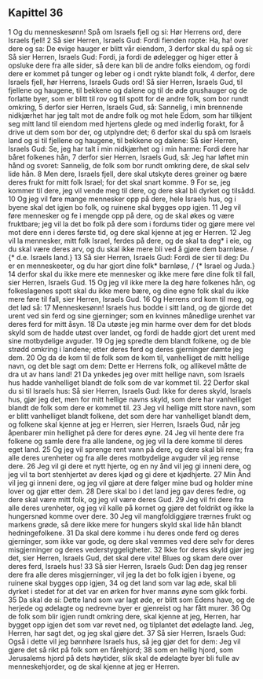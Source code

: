 ## Kapittel 36

1 Og du menneskesønn! Spå om Israels fjell og si: Hør Herrens ord, dere Israels fjell!
2 Så sier Herren, Israels Gud: Fordi fienden ropte: Ha, ha! over dere og sa: De evige hauger er blitt vår eiendom,
3 derfor skal du spå og si: Så sier Herren, Israels Gud: Fordi, ja fordi de ødelegger og higer etter å opsluke dere fra alle sider, så dere kan bli de andre folks eiendom, og fordi dere er kommet på tunger og leber og i ondt rykte blandt folk,
4 derfor, dere Israels fjell, hør Herrens, Israels Guds ord! Så sier Herren, Israels Gud, til fjellene og haugene, til bekkene og dalene og til de øde grushauger og de forlatte byer, som er blitt til rov og til spott for de andre folk, som bor rundt omkring,
5 derfor sier Herren, Israels Gud, så: Sannelig, i min brennende nidkjærhet har jeg talt mot de andre folk og mot hele Edom, som har tilkjent seg mitt land til eiendom med hjertens glede og med inderlig forakt, for å drive ut dem som bor der, og utplyndre det;
6 derfor skal du spå om Israels land og si til fjellene og haugene, til bekkene og dalene: Så sier Herren, Israels Gud: Se, jeg har talt i min nidkjærhet og i min harme: Fordi dere har båret folkenes hån,
7 derfor sier Herren, Israels Gud, så: Jeg har løftet min hånd og svoret: Sannelig, de folk som bor rundt omkring dere, de skal selv lide hån.
8 Men dere, Israels fjell, dere skal utskyte deres greiner og bære deres frukt for mitt folk Israel; for det skal snart komme.
9 For se, jeg kommer til dere, jeg vil vende meg til dere, og dere skal bli dyrket og tilsådd.
10 Og jeg vil føre mange mennesker opp på dere, hele Israels hus, og i byene skal det igjen bo folk, og ruinene skal bygges opp igjen.
11 Jeg vil føre mennesker og fe i mengde opp på dere, og de skal økes og være fruktbare; jeg vil la det bo folk på dere som i fordums tider og gjøre mere vel mot dere enn i deres første tid, og dere skal kjenne at jeg er Herren.
12 Jeg vil la mennesker, mitt folk Israel, ferdes på dere, og de skal ta deg* i eie, og du skal være deres arv, og du skal ikke mere bli ved å gjøre dem barnløse. / {* d.e. Israels land.}
13 Så sier Herren, Israels Gud: Fordi de sier til deg: Du er en menneskeeter, og du har gjort dine folk* barnløse, / {* Israel og Juda.}
14 derfor skal du ikke mere ete mennesker og ikke mere føre dine folk til fall, sier Herren, Israels Gud.
15 Og jeg vil ikke mere la deg høre folkenes hån, og folkeslagenes spott skal du ikke mere bære, og dine egne folk skal du ikke mere føre til fall, sier Herren, Israels Gud.
16 Og Herrens ord kom til meg, og det lød så:
17 Menneskesønn! Israels hus bodde i sitt land, og de gjorde det urent ved sin ferd og sine gjerninger; som en kvinnes månedlige urenhet var deres ferd for mitt åsyn.
18 Da utøste jeg min harme over dem for det blods skyld som de hadde utøst over landet, og fordi de hadde gjort det urent med sine motbydelige avguder.
19 Og jeg spredte dem blandt folkene, og de ble strødd omkring i landene; etter deres ferd og deres gjerninger dømte jeg dem.
20 Og da de kom til de folk som de kom til, vanhelliget de mitt hellige navn, og det ble sagt om dem: Dette er Herrens folk, og allikevel måtte de dra ut av hans land!
21 Da ynkedes jeg over mitt hellige navn, som Israels hus hadde vanhelliget blandt de folk som de var kommet til.
22 Derfor skal du si til Israels hus: Så sier Herren, Israels Gud: Ikke for deres skyld, Israels hus, gjør jeg det, men for mitt hellige navns skyld, som dere har vanhelliget blandt de folk som dere er kommet til.
23 Jeg vil hellige mitt store navn, som er blitt vanhelliget blandt folkene, det som dere har vanhelliget blandt dem, og folkene skal kjenne at jeg er Herren, sier Herren, Israels Gud, når jeg åpenbarer min hellighet på dere for deres øyne.
24 Jeg vil hente dere fra folkene og samle dere fra alle landene, og jeg vil la dere komme til deres eget land.
25 Og jeg vil sprenge rent vann på dere, og dere skal bli rene; fra alle deres urenheter og fra alle deres motbydelige avguder vil jeg rense dere.
26 Jeg vil gi dere et nytt hjerte, og en ny ånd vil jeg gi inneni dere, og jeg vil ta bort stenhjertet av deres kjød og gi dere et kjødhjerte.
27 Min Ånd vil jeg gi inneni dere, og jeg vil gjøre at dere følger mine bud og holder mine lover og gjør etter dem.
28 Dere skal bo i det land jeg gav deres fedre, og dere skal være mitt folk, og jeg vil være deres Gud.
29 Jeg vil fri dere fra alle deres urenheter, og jeg vil kalle på kornet og gjøre det foldrikt og ikke la hungersnød komme over dere.
30 Jeg vil mangfoldiggjøre trærnes frukt og markens grøde, så dere ikke mere for hungers skyld skal lide hån blandt hedningefolkene.
31 Da skal dere komme i hu deres onde ferd og deres gjerninger, som ikke var gode, og dere skal vemmes ved dere selv for deres misgjerninger og deres vederstyggeligheter.
32 Ikke for deres skyld gjør jeg det, sier Herren, Israels Gud, det skal dere vite! Blues og skam dere over deres ferd, Israels hus!
33 Så sier Herren, Israels Gud: Den dag jeg renser dere fra alle deres misgjerninger, vil jeg la det bo folk igjen i byene, og ruinene skal bygges opp igjen,
34 og det land som var lag øde, skal bli dyrket i stedet for at det var en ørken for hver manns øyne som gikk forbi.
35 Da skal de si: Dette land som var lagt øde, er blitt som Edens have, og de herjede og ødelagte og nedrevne byer er gjenreist og har fått murer.
36 Og de folk som blir igjen rundt omkring dere, skal kjenne at jeg, Herren, har bygget opp igjen det som var revet ned, og tilplantet det ødelagte land. Jeg, Herren, har sagt det, og jeg skal gjøre det.
37 Så sier Herren, Israels Gud: Også i dette vil jeg bønnhøre Israels hus, så jeg gjør det for dem: Jeg vil gjøre det så rikt på folk som en fårehjord;
38 som en hellig hjord, som Jerusalems hjord på dets høytider, slik skal de ødelagte byer bli fulle av menneskehjorder, og de skal kjenne at jeg er Herren.
